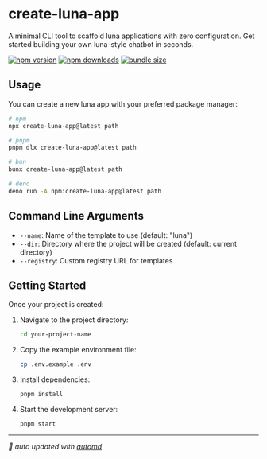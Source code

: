 # create-luna-app

A minimal CLI tool to scaffold luna applications with zero configuration. Get started building your own luna-style chatbot in seconds.

<!-- automd:badges color="yellow" license name="create-luna-app" codecov bundlephobia packagephobia -->

[![npm version](https://img.shields.io/npm/v/create-luna-app?color=yellow)](https://npmjs.com/package/create-luna-app)
[![npm downloads](https://img.shields.io/npm/dm/create-luna-app?color=yellow)](https://npm.chart.dev/create-luna-app)
[![bundle size](https://img.shields.io/bundlephobia/minzip/create-luna-app?color=yellow)](https://bundlephobia.com/package/create-luna-app)

<!-- /automd -->

## Usage

You can create a new luna app with your preferred package manager:

<!-- automd:pm-x version="latest" name="create-luna-app" args="path" <flags>" -->

```sh
# npm
npx create-luna-app@latest path

# pnpm
pnpm dlx create-luna-app@latest path

# bun
bunx create-luna-app@latest path

# deno
deno run -A npm:create-luna-app@latest path
```

<!-- /automd -->

## Command Line Arguments

-   `--name`: Name of the template to use (default: "luna")
-   `--dir`: Directory where the project will be created (default: current directory)
-   `--registry`: Custom registry URL for templates

## Getting Started

Once your project is created:

1. Navigate to the project directory:

    ```bash
    cd your-project-name
    ```

2. Copy the example environment file:

    ```bash
    cp .env.example .env
    ```

3. Install dependencies:

    ```bash
    pnpm install
    ```

4. Start the development server:
    ```bash
    pnpm start
    ```

<!-- automd:with-automd -->

---

_🤖 auto updated with [automd](https://automd.unjs.io)_

<!-- /automd -->
